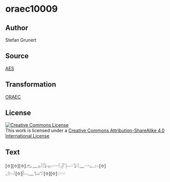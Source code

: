 # oraec10009

## Author

Stefan Grunert

## Source

[AES](https://github.com/simondschweitzer/aes)

## Transformation

[ORAEC](https://oraec.github.io/)

## License

<a rel="license" href="http://creativecommons.org/licenses/by-sa/4.0/"><img alt="Creative Commons License" style="border-width:0" src="https://i.creativecommons.org/l/by-sa/4.0/88x31.png" /></a><br />This work is licensed under a <a rel="license" href="http://creativecommons.org/licenses/by-sa/4.0/">Creative Commons Attribution-ShareAlike 4.0 International License</a>

## Text

[⯑][⯑][⯑]𓃹𓈖𓐍𓌙𓌙𓅱𓐍𓏏𓎟𓆳𓊪𓋴𓊹𓍿𓎺𓅱𓎛𓈖𓎡𓂠𓏏[⯑]<br>
𓄂𓏏𓎛[⯑]𓋴𓏏𓊪𓈖𓃒𓅿[⯑][⯑]𓇳𓎟<br>
